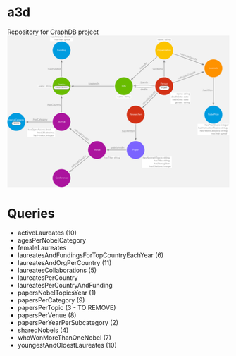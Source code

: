# a3d
Repository for GraphDB project
![Nobel Ontology](nobelOntology.png)

# Queries 
- activeLaureates (10)
- agesPerNobelCategory 
- femaleLaureates 
- laureatesAndFundingsForTopCountryEachYear (6)
- laureatesAndOrgPerCountry (11)
- laureatesCollaborations (5)
- laureatesPerCountry
- laureatesPerCountryAndFunding
- papersNobelTopicsYear (1)
- papersPerCategory (9)
- papersPerTopic (3 - TO REMOVE)
- papersPerVenue (8)
- papersPerYearPerSubcategory (2)
- sharedNobels (4)
- whoWonMoreThanOneNobel (7)
- youngestAndOldestLaureates (10)
